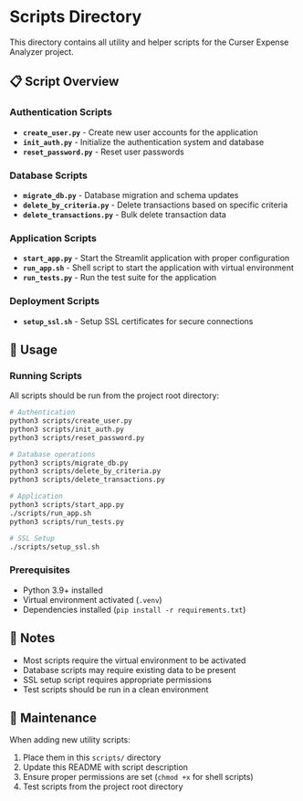 # Scripts Directory

This directory contains all utility and helper scripts for the Curser Expense Analyzer project.

## 📋 Script Overview

### **Authentication Scripts**
- **`create_user.py`** - Create new user accounts for the application
- **`init_auth.py`** - Initialize the authentication system and database
- **`reset_password.py`** - Reset user passwords

### **Database Scripts**
- **`migrate_db.py`** - Database migration and schema updates
- **`delete_by_criteria.py`** - Delete transactions based on specific criteria
- **`delete_transactions.py`** - Bulk delete transaction data

### **Application Scripts**
- **`start_app.py`** - Start the Streamlit application with proper configuration
- **`run_app.sh`** - Shell script to start the application with virtual environment
- **`run_tests.py`** - Run the test suite for the application

### **Deployment Scripts**
- **`setup_ssl.sh`** - Setup SSL certificates for secure connections

## 🚀 Usage

### **Running Scripts**

All scripts should be run from the project root directory:

```bash
# Authentication
python3 scripts/create_user.py
python3 scripts/init_auth.py
python3 scripts/reset_password.py

# Database operations
python3 scripts/migrate_db.py
python3 scripts/delete_by_criteria.py
python3 scripts/delete_transactions.py

# Application
python3 scripts/start_app.py
./scripts/run_app.sh
python3 scripts/run_tests.py

# SSL Setup
./scripts/setup_ssl.sh
```

### **Prerequisites**

- Python 3.9+ installed
- Virtual environment activated (`.venv`)
- Dependencies installed (`pip install -r requirements.txt`)

## 📝 Notes

- Most scripts require the virtual environment to be activated
- Database scripts may require existing data to be present
- SSL setup script requires appropriate permissions
- Test scripts should be run in a clean environment

## 🔧 Maintenance

When adding new utility scripts:
1. Place them in this `scripts/` directory
2. Update this README with script description
3. Ensure proper permissions are set (`chmod +x` for shell scripts)
4. Test scripts from the project root directory
